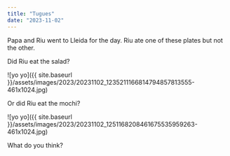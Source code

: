 ```yaml
---
title: "Tugues"
date: "2023-11-02"
---
```


Papa and Riu went to Lleida for the day. Riu ate one of these plates but not the other.

Did Riu eat the salad?

![yo yo]({{ site.baseurl }}/assets/images/2023/20231102_1235211166814794857813555-461x1024.jpg)

Or did Riu eat the mochi?

![yo yo]({{ site.baseurl }}/assets/images/2023/20231102_1251168208461675535959263-461x1024.jpg)

What do you think?
